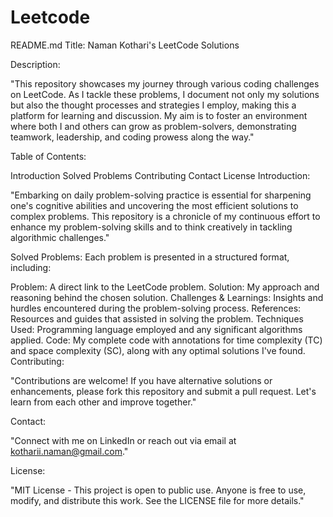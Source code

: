 # Leetcode

README.md
Title: Naman Kothari's LeetCode Solutions

Description:

"This repository showcases my journey through various coding challenges on LeetCode. As I tackle these problems, I document not only my solutions but also the thought processes and strategies I employ, making this a platform for learning and discussion. My aim is to foster an environment where both I and others can grow as problem-solvers, demonstrating teamwork, leadership, and coding prowess along the way."

Table of Contents:

Introduction
Solved Problems
Contributing
Contact
License
Introduction:

"Embarking on daily problem-solving practice is essential for sharpening one's cognitive abilities and uncovering the most efficient solutions to complex problems. This repository is a chronicle of my continuous effort to enhance my problem-solving skills and to think creatively in tackling algorithmic challenges."

Solved Problems:
Each problem is presented in a structured format, including:

Problem: A direct link to the LeetCode problem.
Solution: My approach and reasoning behind the chosen solution.
Challenges & Learnings: Insights and hurdles encountered during the problem-solving process.
References: Resources and guides that assisted in solving the problem.
Techniques Used: Programming language employed and any significant algorithms applied.
Code: My complete code with annotations for time complexity (TC) and space complexity (SC), along with any optimal solutions I've found.
Contributing:

"Contributions are welcome! If you have alternative solutions or enhancements, please fork this repository and submit a pull request. Let's learn from each other and improve together."

Contact:

"Connect with me on LinkedIn or reach out via email at kotharii.naman@gmail.com."

License:

"MIT License - This project is open to public use. Anyone is free to use, modify, and distribute this work. See the LICENSE file for more details."
